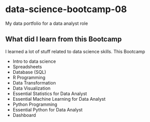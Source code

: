 # data-science-bootcamp-08
My data portfolio for a data analyst role

## What did I learn from this Bootcamp

I learned a lot of stuff related to data science skills. This Bootcamp

- Intro to data science
- Spreadsheets
- Database (SQL)
- R Programming
- Data Transformation
- Data Visualization
- Essential Statistics for Data Analyst
- Essential Machine Learning for Data Analyst
- Python Programming
- Essential Python for Data Analyst
- Dashboard

